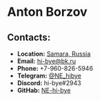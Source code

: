 # Anton Borzov

## Contacts:
* __Location:__ [Samara, Russia](https://goo.gl/maps/FnKLZsBxZSMahTjZ8)
* __Email:__ [hi-bye@bk.ru](mailto:hi-bye@bk.ru)
* __Phone:__ +7-960-826-5946
* __Telegram:__ [@NE_hibye](https://t.me/NE_hibye)
* __Discord:__ hi-bye#2943
* __GitHab:__ [NE-hi-bye](https://github.com/NE-hi-bye)